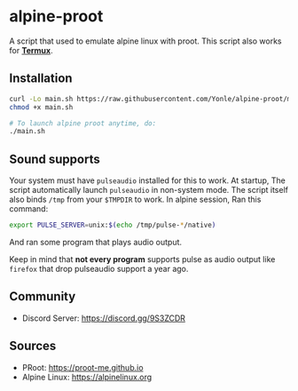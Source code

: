 # alpine-proot 
A script that used to emulate alpine linux with proot. This script also works for **__[Termux](https://termux.org)__**.

## Installation
```sh
curl -Lo main.sh https://raw.githubusercontent.com/Yonle/alpine-proot/master/main.sh
chmod +x main.sh 

# To launch alpine proot anytime, do:
./main.sh
```

## Sound supports
Your system must have `pulseaudio` installed for this to work. At startup, The script automatically launch `pulseaudio` in non-system mode. 
The script itself also binds `/tmp` from your `$TMPDIR` to work. In alpine session, Ran this command:
```sh
export PULSE_SERVER=unix:$(echo /tmp/pulse-*/native)
```
And ran some program that plays audio output.

Keep in mind that **__not every program__** supports pulse as audio output like `firefox` that drop pulseaudio support a year ago.

## Community
- Discord Server: https://discord.gg/9S3ZCDR

## Sources
- PRoot: https://proot-me.github.io
- Alpine Linux: https://alpinelinux.org
